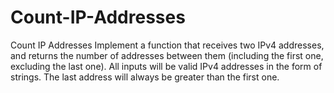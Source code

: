 # Count-IP-Addresses
Count IP Addresses
Implement a function that receives two IPv4 addresses, and returns the number of addresses between them (including the first one, excluding the last one).  All inputs will be valid IPv4 addresses in the form of strings. The last address will always be greater than the first one.
